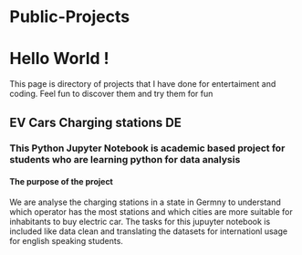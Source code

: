 # Public-Projects


<h1> Hello World ! </h1>
<p>This page is directory of projects that I have done for entertaiment and coding. Feel fun to discover them and try them for fun</p>


<h2> EV Cars Charging stations DE </h2>
<h3> This Python Jupyter Notebook is academic based project for students who are learning python for data analysis </h3>

<h4>The purpose of the project</h4>
<p> We are analyse the charging stations in a state in Germny to understand which operator has the most stations and which cities are more suitable for inhabitants to buy electric car. The tasks for this jupuyter notebook is included like data clean and translating the datasets for internationl usage for english speaking students. </p>

